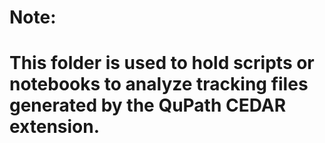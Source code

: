 # Note:
# This folder is used to hold scripts or notebooks to analyze tracking files generated by the QuPath CEDAR extension.